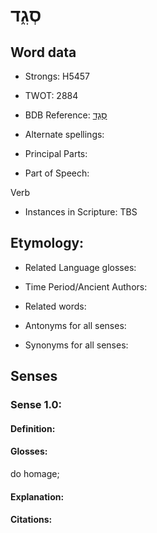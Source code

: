 # סְגִ֑ד

<!-- Status: S2="NeedsEdits" -->
<!-- Lexica used for edits:   -->

## Word data

* Strongs: H5457

* TWOT: 2884

* BDB Reference: [סְגִ֑ד](rc://en/bdb/dict/xo.ac.ab)

* Alternate spellings:

* Principal Parts:

* Part of Speech:

Verb

* Instances in Scripture: TBS

## Etymology:

* Related Language glosses:

* Time Period/Ancient Authors:

* Related words:

* Antonyms for all senses:

* Synonyms for all senses:

## Senses

### Sense 1.0:

#### Definition:

#### Glosses:

do homage; 

#### Explanation:

#### Citations:



